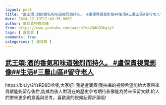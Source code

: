 ```yaml
---
layout: post
title: "武王頌:酒的香氣和味道強烈而持久。 #盧保貴視覺影像##生活#三農山區#留守老人"
date: 2024-12-19T12:43:35.000Z
author: 盧保貴視覺影像
from: https://www.youtube.com/watch?v=VQdGODkqiyY
tags: [ 盧保貴 ]
comments: True
categories: [ 盧保貴 ]
---
```

<!--1734612215000-->
[武王頌:酒的香氣和味道強烈而持久。 #盧保貴視覺影像##生活#三農山區#留守老人](https://www.youtube.com/watch?v=VQdGODkqiyY)
------

<div>
https://bit.ly/2YsRD8D哈嘍,大家好! 我是盧寶貴!我拍攝的視頻希望能給大家帶來貢獻能夠留存後世,能成為後人對現在的歷史參考期待影像能為將來保留文獻,給人們帶來更多的意義與思考。喜歡我的視頻記得評論哦!
</div>
